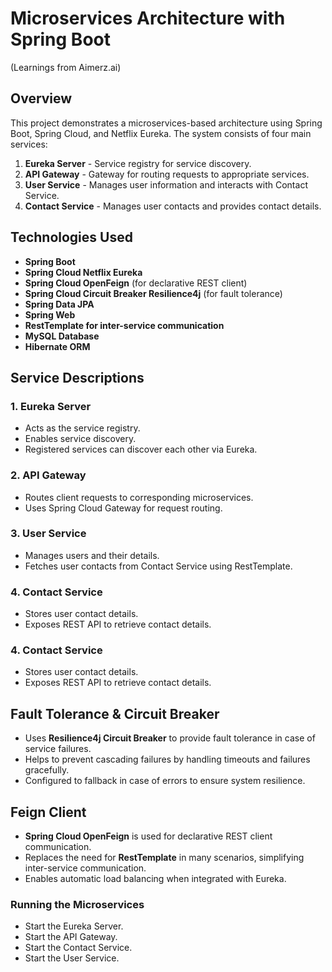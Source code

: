 # Microservices Architecture with Spring Boot
(Learnings from Aimerz.ai)

## Overview
This project demonstrates a microservices-based architecture using Spring Boot, Spring Cloud, and Netflix Eureka. The system consists of four main services:

1. **Eureka Server** - Service registry for service discovery.
2. **API Gateway** - Gateway for routing requests to appropriate services.
3. **User Service** - Manages user information and interacts with Contact Service.
4. **Contact Service** - Manages user contacts and provides contact details.

## Technologies Used
- **Spring Boot**
- **Spring Cloud Netflix Eureka**
- **Spring Cloud OpenFeign** (for declarative REST client)
- **Spring Cloud Circuit Breaker Resilience4j** (for fault tolerance)
- **Spring Data JPA**
- **Spring Web**
- **RestTemplate for inter-service communication**
- **MySQL Database**
- **Hibernate ORM**


## Service Descriptions

### 1. **Eureka Server**
- Acts as the service registry.
- Enables service discovery.
- Registered services can discover each other via Eureka.


### 2. **API Gateway**
- Routes client requests to corresponding microservices.
- Uses Spring Cloud Gateway for request routing.


### 3. **User Service**
- Manages users and their details.
- Fetches user contacts from Contact Service using RestTemplate.


### 4. **Contact Service**
- Stores user contact details.
- Exposes REST API to retrieve contact details.


### 4. **Contact Service**
- Stores user contact details.
- Exposes REST API to retrieve contact details.

## Fault Tolerance & Circuit Breaker
- Uses **Resilience4j Circuit Breaker** to provide fault tolerance in case of service failures.
- Helps to prevent cascading failures by handling timeouts and failures gracefully.
- Configured to fallback in case of errors to ensure system resilience.


## Feign Client
- **Spring Cloud OpenFeign** is used for declarative REST client communication.
- Replaces the need for **RestTemplate** in many scenarios, simplifying inter-service communication.
- Enables automatic load balancing when integrated with Eureka.


### Running the Microservices
- Start the Eureka Server.
- Start the API Gateway.
- Start the Contact Service.
- Start the User Service.
